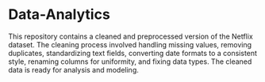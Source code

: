 # Data-Analytics
This repository contains a cleaned and preprocessed version of the Netflix dataset. The cleaning process involved handling missing values, removing duplicates, standardizing text fields, converting date formats to a consistent style, renaming columns for uniformity, and fixing data types. The cleaned data is ready for analysis and modeling.
